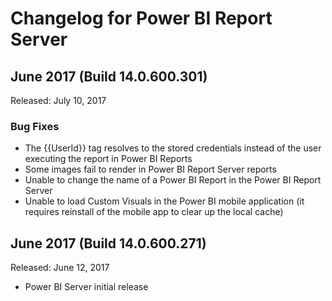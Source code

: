 <properties
   pageTitle="Changelog, Power BI Report Server"
   description="Changelog, Power BI Report Server "
   services="powerbi"
   documentationCenter=""
   authors="jaimeta"
   manager="jonhp"
   backup=""
   editor=""
   tags=""
   qualityFocus="no"
   qualityDate=""/>

<tags
   ms.service="powerbi"
   ms.devlang="NA"
   ms.topic="article"
   ms.tgt_pltfrm="NA"
   ms.workload="powerbi"
   ms.date="07/03/2017"
   ms.author="jaimeta"/>

# Changelog for Power BI Report Server

## June 2017 (Build 14.0.600.301)
Released: July 10, 2017

### Bug Fixes
- The {{UserId}} tag resolves to the stored credentials instead of the user executing the report in Power BI Reports
- Some images fail to render in Power BI Report Server reports
- Unable to change the name of a Power BI Report in the Power BI Report Server
- Unable to load Custom Visuals in the Power BI mobile application (it requires reinstall of the mobile app to clear up the local cache)

## June 2017 (Build 14.0.600.271)
Released: June 12, 2017

- Power BI Server initial release
